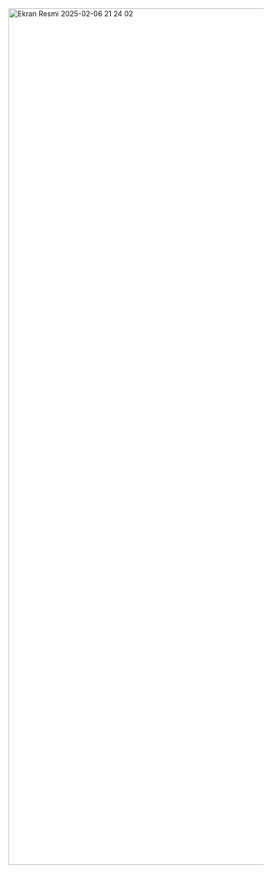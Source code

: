 <img width="1689" alt="Ekran Resmi 2025-02-06 21 24 02" src="https://github.com/user-attachments/assets/d7c50962-5459-4b86-8a39-9499ae917293" />
